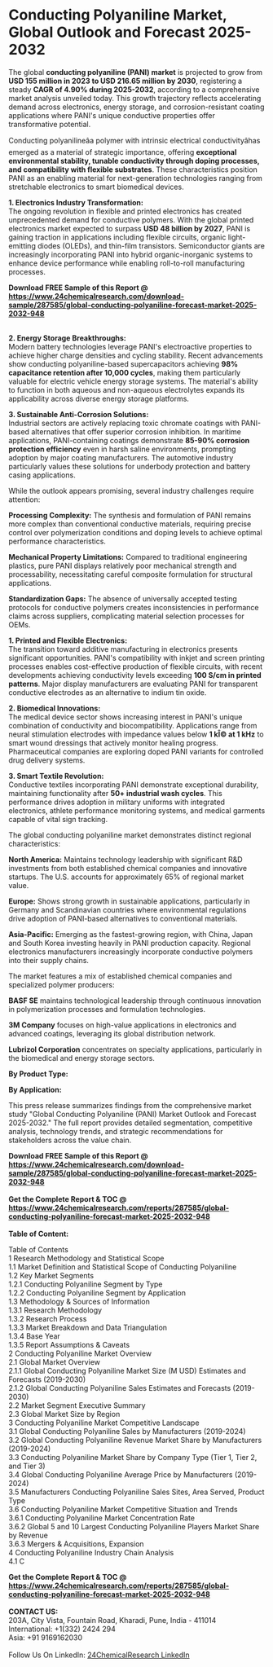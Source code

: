 <h1>Conducting Polyaniline Market, Global Outlook and Forecast 2025-2032</h1><p>The global <strong>conducting polyaniline (PANI) market</strong> is projected to grow from <strong>USD 155 million in 2023 to USD 216.65 million by 2030</strong>, registering a steady <strong>CAGR of 4.90% during 2025-2032</strong>, according to a comprehensive market analysis unveiled today. This growth trajectory reflects accelerating demand across electronics, energy storage, and corrosion-resistant coating applications where PANI's unique conductive properties offer transformative potential.</p><p>Conducting polyanilineâa polymer with intrinsic electrical conductivityâhas emerged as a material of strategic importance, offering <strong>exceptional environmental stability, tunable conductivity through doping processes, and compatibility with flexible substrates</strong>. These characteristics position PANI as an enabling material for next-generation technologies ranging from stretchable electronics to smart biomedical devices.</p><p><strong>1. Electronics Industry Transformation:</strong><br>
The ongoing revolution in flexible and printed electronics has created unprecedented demand for conductive polymers. With the global printed electronics market expected to surpass <strong>USD 48 billion by 2027</strong>, PANI is gaining traction in applications including flexible circuits, organic light-emitting diodes (OLEDs), and thin-film transistors. Semiconductor giants are increasingly incorporating PANI into hybrid organic-inorganic systems to enhance device performance while enabling roll-to-roll manufacturing processes.</p><div><b>Download FREE Sample of this Report @ 
            <a href="https://www.24chemicalresearch.com/download-sample/287585/global-conducting-polyaniline-forecast-market-2025-2032-948">
            https://www.24chemicalresearch.com/download-sample/287585/global-conducting-polyaniline-forecast-market-2025-2032-948</a></b></div><br><p><strong>2. Energy Storage Breakthroughs:</strong><br>
Modern battery technologies leverage PANI's electroactive properties to achieve higher charge densities and cycling stability. Recent advancements show conducting polyaniline-based supercapacitors achieving <strong>98% capacitance retention after 10,000 cycles</strong>, making them particularly valuable for electric vehicle energy storage systems. The material's ability to function in both aqueous and non-aqueous electrolytes expands its applicability across diverse energy storage platforms.</p><p><strong>3. Sustainable Anti-Corrosion Solutions:</strong><br>
Industrial sectors are actively replacing toxic chromate coatings with PANI-based alternatives that offer superior corrosion inhibition. In maritime applications, PANI-containing coatings demonstrate <strong>85-90% corrosion protection efficiency</strong> even in harsh saline environments, prompting adoption by major coating manufacturers. The automotive industry particularly values these solutions for underbody protection and battery casing applications.</p><p>While the outlook appears promising, several industry challenges require attention:</p><p><strong>Processing Complexity:</strong> The synthesis and formulation of PANI remains more complex than conventional conductive materials, requiring precise control over polymerization conditions and doping levels to achieve optimal performance characteristics.</p><p><strong>Mechanical Property Limitations:</strong> Compared to traditional engineering plastics, pure PANI displays relatively poor mechanical strength and processability, necessitating careful composite formulation for structural applications.</p><p><strong>Standardization Gaps:</strong> The absence of universally accepted testing protocols for conductive polymers creates inconsistencies in performance claims across suppliers, complicating material selection processes for OEMs.</p><p><strong>1. Printed and Flexible Electronics:</strong><br>
The transition toward additive manufacturing in electronics presents significant opportunities. PANI's compatibility with inkjet and screen printing processes enables cost-effective production of flexible circuits, with recent developments achieving conductivity levels exceeding <strong>100 S/cm in printed patterns</strong>. Major display manufacturers are evaluating PANI for transparent conductive electrodes as an alternative to indium tin oxide.</p><p><strong>2. Biomedical Innovations:</strong><br>
The medical device sector shows increasing interest in PANI's unique combination of conductivity and biocompatibility. Applications range from neural stimulation electrodes with impedance values below <strong>1 kÎ© at 1 kHz</strong> to smart wound dressings that actively monitor healing progress. Pharmaceutical companies are exploring doped PANI variants for controlled drug delivery systems.</p><p><strong>3. Smart Textile Revolution:</strong><br>
Conductive textiles incorporating PANI demonstrate exceptional durability, maintaining functionality after <strong>50+ industrial wash cycles</strong>. This performance drives adoption in military uniforms with integrated electronics, athlete performance monitoring systems, and medical garments capable of vital sign tracking.</p><p>The global conducting polyaniline market demonstrates distinct regional characteristics:</p><p><strong>North America:</strong> Maintains technology leadership with significant R&amp;D investments from both established chemical companies and innovative startups. The U.S. accounts for approximately 65% of regional market value.</p><p><strong>Europe:</strong> Shows strong growth in sustainable applications, particularly in Germany and Scandinavian countries where environmental regulations drive adoption of PANI-based alternatives to conventional materials.</p><p><strong>Asia-Pacific:</strong> Emerging as the fastest-growing region, with China, Japan and South Korea investing heavily in PANI production capacity. Regional electronics manufacturers increasingly incorporate conductive polymers into their supply chains.</p><p>The market features a mix of established chemical companies and specialized polymer producers:</p><p><strong>BASF SE</strong> maintains technological leadership through continuous innovation in polymerization processes and formulation technologies.</p><p><strong>3M Company</strong> focuses on high-value applications in electronics and advanced coatings, leveraging its global distribution network.</p><p><strong>Lubrizol Corporation</strong> concentrates on specialty applications, particularly in the biomedical and energy storage sectors.</p><p><strong>By Product Type:</strong></p><p><strong>By Application:</strong></p><p>This press release summarizes findings from the comprehensive market study "Global Conducting Polyaniline (PANI) Market Outlook and Forecast 2025-2032." The full report provides detailed segmentation, competitive analysis, technology trends, and strategic recommendations for stakeholders across the value chain.</p><div><b>Download FREE Sample of this Report @ 
            <a href="https://www.24chemicalresearch.com/download-sample/287585/global-conducting-polyaniline-forecast-market-2025-2032-948">
            https://www.24chemicalresearch.com/download-sample/287585/global-conducting-polyaniline-forecast-market-2025-2032-948</a></b></div><br><div><b>Get the Complete Report & TOC @ 
            <a href="https://www.24chemicalresearch.com/reports/287585/global-conducting-polyaniline-forecast-market-2025-2032-948">
            https://www.24chemicalresearch.com/reports/287585/global-conducting-polyaniline-forecast-market-2025-2032-948</a></b></div><br>
            <b>Table of Content:</b><p>Table of Contents<br />
1 Research Methodology and Statistical Scope<br />
1.1 Market Definition and Statistical Scope of Conducting Polyaniline<br />
1.2 Key Market Segments<br />
1.2.1 Conducting Polyaniline Segment by Type<br />
1.2.2 Conducting Polyaniline Segment by Application<br />
1.3 Methodology & Sources of Information<br />
1.3.1 Research Methodology<br />
1.3.2 Research Process<br />
1.3.3 Market Breakdown and Data Triangulation<br />
1.3.4 Base Year<br />
1.3.5 Report Assumptions & Caveats<br />
2 Conducting Polyaniline Market Overview<br />
2.1 Global Market Overview<br />
2.1.1 Global Conducting Polyaniline Market Size (M USD) Estimates and Forecasts (2019-2030)<br />
2.1.2 Global Conducting Polyaniline Sales Estimates and Forecasts (2019-2030)<br />
2.2 Market Segment Executive Summary<br />
2.3 Global Market Size by Region<br />
3 Conducting Polyaniline Market Competitive Landscape<br />
3.1 Global Conducting Polyaniline Sales by Manufacturers (2019-2024)<br />
3.2 Global Conducting Polyaniline Revenue Market Share by Manufacturers (2019-2024)<br />
3.3 Conducting Polyaniline Market Share by Company Type (Tier 1, Tier 2, and Tier 3)<br />
3.4 Global Conducting Polyaniline Average Price by Manufacturers (2019-2024)<br />
3.5 Manufacturers Conducting Polyaniline Sales Sites, Area Served, Product Type<br />
3.6 Conducting Polyaniline Market Competitive Situation and Trends<br />
3.6.1 Conducting Polyaniline Market Concentration Rate<br />
3.6.2 Global 5 and 10 Largest Conducting Polyaniline Players Market Share by Revenue<br />
3.6.3 Mergers & Acquisitions, Expansion<br />
4 Conducting Polyaniline Industry Chain Analysis<br />
4.1 C</p><div><b>Get the Complete Report & TOC @ 
            <a href="https://www.24chemicalresearch.com/reports/287585/global-conducting-polyaniline-forecast-market-2025-2032-948">
            https://www.24chemicalresearch.com/reports/287585/global-conducting-polyaniline-forecast-market-2025-2032-948</a></b></div><br><b>CONTACT US:</b><br>
            203A, City Vista, Fountain Road, Kharadi, Pune, India - 411014<br>
            International: +1(332) 2424 294<br>
            Asia: +91 9169162030 <br><br>
            Follow Us On LinkedIn: <a href="https://www.linkedin.com/company/24chemicalresearch/">24ChemicalResearch LinkedIn</a>